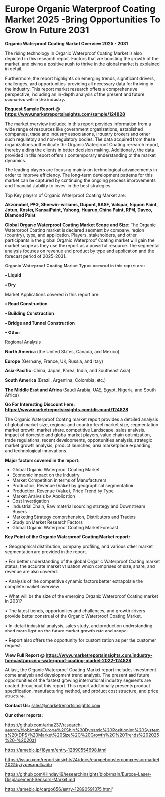 # Europe Organic Waterproof Coating Market 2025 -Bring Opportunities To Grow In Future 2031

<Strong> Organic Waterproof Coating Market Overview 2025 - 2031</strong>

The rising technology in Organic Waterproof Coating Market is also depicted in this research report. Factors that are boosting the growth of the market, and giving a positive push to thrive in the global market is explained in detail.

Furthermore, the report highlights on emerging trends, significant drivers, challenges, and opportunities, providing all necessary data for thriving in the industry. This report market research offers a comprehensive perspective, including an in-depth analysis of the present and future scenarios within the industry.

<strong>Request Sample Report @ <a href=https://www.marketreportsinsights.com/sample/124828>https://www.marketreportsinsights.com/sample/124828</a></strong>

The market overview included in this report provides information from a wide range of resources like government organizations, established companies, trade and industry associations, industry brokers and other such regulatory and non-regulatory bodies. The data acquired from these organizations authenticate the Organic Waterproof Coating research report, thereby aiding the clients in better decision making. Additionally, the data provided in this report offers a contemporary understanding of the market dynamics.

The leading players are focusing mainly on technological advancements in order to improve efficiency. The long-term development patterns for this market can be captured by continuing the ongoing process improvements and financial stability to invest in the best strategies.

Top Key players of Organic Waterproof Coating Market are:

<strong>Akzonobel, PPG, Sherwin-williams, Dupont, BASF, Valspar, Nippon Paint, Jotun, Koster, KansaiPaint, Yuhong, Huarun, China Paint, RPM, Davco, Diamond Paint</strong>

<strong><b>Global Organic Waterproof Coating Market Scope and Size:</b></strong>
The Organic Waterproof Coating market is declared segment by company, region (country), type, and application. Players, stakeholders, and other participants in the global Organic Waterproof Coating market will gain the market scope as they use the report as a powerful resource. The segmental analysis focuses on revenue and product by type and application and the forecast period of 2025-2031.

Organic Waterproof Coating Market Types covered in this report are:

<strong>• Liquid

• Dry</strong>

Market Applications covered in this report are:

<strong>• Road Construction

• Building Construction

• Bridge and Tunnel Construction

• Other</strong> 

Regional Analysis

<strong>North America</strong> (the United States, Canada, and Mexico)

<strong>Europe</strong> (Germany, France, UK, Russia, and Italy)

<strong>Asia-Pacific</strong> (China, Japan, Korea, India, and Southeast Asia)

<strong>South America</strong> (Brazil, Argentina, Colombia, etc.)

<strong>The Middle East and Africa</strong> (Saudi Arabia, UAE, Egypt, Nigeria, and South Africa)

<strong>Go For Interesting Discount Here: <a href=https://www.marketreportsinsights.com/discount/124828>https://www.marketreportsinsights.com/discount/124828</a></strong>

The Organic Waterproof Coating market report provides a detailed analysis of global market size, regional and country-level market size, segmentation market growth, market share, competitive Landscape, sales analysis, impact of domestic and global market players, value chain optimization, trade regulations, recent developments, opportunities analysis, strategic market growth analysis, product launches, area marketplace expanding, and technological innovations.

<strong><b>Major factors covered in the report:</b></strong>
<ul>
  <li>Global Organic Waterproof Coating Market </li>
  <li>Economic Impact on the Industry</li>
  <li>Market Competition in terms of Manufacturers</li>
  <li>Production, Revenue (Value) by geographical segmentation</li>
  <li>Production, Revenue (Value), Price Trend by Type</li>
  <li>Market Analysis by Application</li>
  <li>Cost Investigation</li>
  <li>Industrial Chain, Raw material sourcing strategy and Downstream Buyers</li>
  <li>Marketing Strategy comprehension, Distributors and Traders</li>
  <li>Study on Market Research Factors</li>
  <li>Global Organic Waterproof Coating Market Forecast</li>
</ul>

<strong><b>Key Point of the Organic Waterproof Coating Market report:</b></strong>

• Geographical distribution, company profiling, and various other market segmentation are provided in the report.

• For better understanding of the global Organic Waterproof Coating market status, the accurate market valuation which comprises of size, share, and revenue are also covered.

• Analysis of the competitive dynamic factors better extrapolate the complete market overview

• What will be the size of the emerging Organic Waterproof Coating market in 2031?

• The latest trends, opportunities and challenges, and growth drivers provide better construal of the Organic Waterproof Coating Market.

• In-detail industrial analysis, sales study, and production understanding shed more light on the future market growth rate and scope.

• Report also offers the opportunity for customization as per the customer request.

<strong><b>View Full Report @ <a href=https://www.marketreportsinsights.com/industry-forecast/organic-waterproof-coating-market-2022-124828>https://www.marketreportsinsights.com/industry-forecast/organic-waterproof-coating-market-2022-124828</a></b></strong>


At last, the Organic Waterproof Coating Market report includes investment come analysis and development trend analysis. The present and future opportunities of the fastest growing international industry segments are coated throughout this report. This report additionally presents product specification, manufacturing method, and product cost structure, and price structure.

<strong>Contact Us:</strong>
sales@marketreportsinsights.com

<strong>Our other reports:</strong>

<a href=https://github.com/arha237/research-search/blob/main/Europe%20Ship%20Dynamic%20Positioning%20Systems%20(DPS)%20Market%20Size%2C%20Growth%2C%20Trends%202025%20-%202031>https://github.com/arha237/research-search/blob/main/Europe%20Ship%20Dynamic%20Positioning%20Systems%20(DPS)%20Market%20Size%2C%20Growth%2C%20Trends%202025%20-%202031</a>

<a href=https://ameblo.jp/18yam/entry-12890554698.html>https://ameblo.jp/18yam/entry-12890554698.html</a>

<a href=https://issuu.com/reportsinsights24/docs/europeboostercompressormarket2025bytypesapplicatio>https://issuu.com/reportsinsights24/docs/europeboostercompressormarket2025bytypesapplicatio</a>

<a href=https://github.com/Hindavii9/researchinsights/blob/main/Europe-Laser-Displacement-Sensors-Market.md>https://github.com/Hindavii9/researchinsights/blob/main/Europe-Laser-Displacement-Sensors-Market.md</a>

<a href=https://ameblo.jp/cargo656/entry-12890591075.html>https://ameblo.jp/cargo656/entry-12890591075.html</a>"
